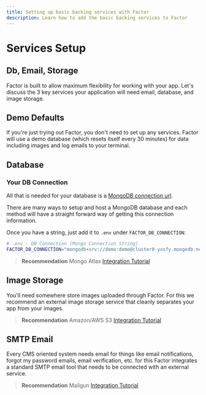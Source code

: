 ```yaml
---
title: Setting up basic backing services with Factor
description: Learn how to add the basic backing services to Factor
---
```


# Services Setup

## Db, Email, Storage

Factor is built to allow maximum flexibility for working with your app. Let's discuss the 3 key services your application will need email, database, and image storage.

## Demo Defaults

If you're just trying out Factor, you don't need to set up any services. Factor will use a demo database (which resets itself every 30 minutes) for data including images and log emails to your terminal.

## Database

### Your DB Connection

All that is needed for your database is a [MongoDB connection url](https://docs.mongodb.com/manual/reference/connection-string/).

There are many ways to setup and host a MongoDB database and each method will have a straight forward way of getting this connection information.

Once you have a string, just add it to `.env` under `FACTOR_DB_CONNECTION`:

```bash
# .env - DB Connection (Mongo Connection String)
FACTOR_DB_CONNECTION="mongodb+srv://demo:demo@cluster0-yxsfy.mongodb.net/demo?retryWrites=true&w=majority"
```

> **Recommendation**
> Mongo Atlas [Integration Tutorial](./mongo-atlas)

## Image Storage

You'll need somewhere store images uploaded through Factor. For this we recommend an external image storage service that cleanly separates your app from your images.

> **Recommendation**
> Amazon/AWS S3 [Integration Tutorial](./amazon-s3)

## SMTP Email

Every CMS oriented system needs email for things like email notifications, forgot my password emails, email verification, etc. for this Factor integrates a standard SMTP email tool that needs to be connected with an external service.

> **Recommendation**
> Mailgun [Integration Tutorial](./mailgun)
